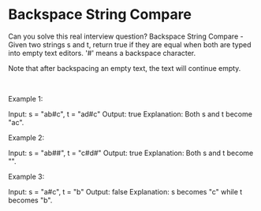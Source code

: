 # Backspace String Compare

Can you solve this real interview question? Backspace String Compare - Given two strings s and t, return true if they are equal when both are typed into empty text editors. '#' means a backspace character.

Note that after backspacing an empty text, the text will continue empty.

 

Example 1:


Input: s = "ab#c", t = "ad#c"
Output: true
Explanation: Both s and t become "ac".


Example 2:


Input: s = "ab##", t = "c#d#"
Output: true
Explanation: Both s and t become "".


Example 3:


Input: s = "a#c", t = "b"
Output: false
Explanation: s becomes "c" while t becomes "b".